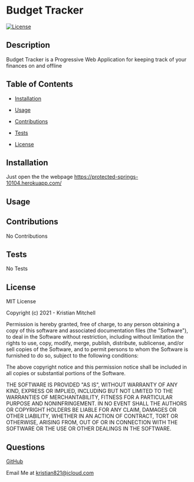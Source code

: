 
  # Budget Tracker
  [![License](https://img.shields.io/badge/License-MIT-red)](https://opensource.org/licenses/MIT)

  ## Description

  Budget Tracker is a Progressive Web Application for keeping track of your finances on and offline

  ## Table of Contents

  * [Installation](#installation)

  * [Usage](#usage)

  * [Contributions](#contributions)

  * [Tests](#tests)

  * [License](#license)

  ## Installation
  Just open the the webpage  https://protected-springs-10104.herokuapp.com/

  ## Usage

  
  
  
  ## Contributions

  No Contributions

  ## Tests

  No Tests

  ## License

  MIT License

Copyright (c) 2021 - Kristian Mitchell

Permission is hereby granted, free of charge, to any person obtaining a copy
of this software and associated documentation files (the "Software"), to deal
in the Software without restriction, including without limitation the rights
to use, copy, modify, merge, publish, distribute, sublicense, and/or sell
copies of the Software, and to permit persons to whom the Software is
furnished to do so, subject to the following conditions:

The above copyright notice and this permission notice shall be included in all
copies or substantial portions of the Software.

THE SOFTWARE IS PROVIDED "AS IS", WITHOUT WARRANTY OF ANY KIND, EXPRESS OR
IMPLIED, INCLUDING BUT NOT LIMITED TO THE WARRANTIES OF MERCHANTABILITY,
FITNESS FOR A PARTICULAR PURPOSE AND NONINFRINGEMENT. IN NO EVENT SHALL THE
AUTHORS OR COPYRIGHT HOLDERS BE LIABLE FOR ANY CLAIM, DAMAGES OR OTHER
LIABILITY, WHETHER IN AN ACTION OF CONTRACT, TORT OR OTHERWISE, ARISING FROM,
OUT OF OR IN CONNECTION WITH THE SOFTWARE OR THE USE OR OTHER DEALINGS IN THE
SOFTWARE.

  ## Questions

  [GitHub](https://github.com/Kristian821/)

  Email Me at kristian821@icloud.com
